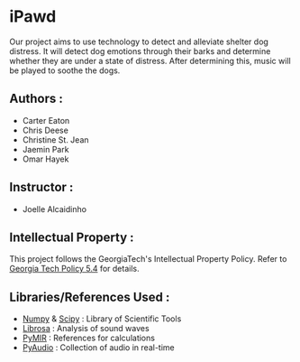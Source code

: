 # iPawd
Our project aims to use technology to detect and alleviate shelter dog distress. It will detect dog emotions through their barks and determine whether they are under a state of distress. After determining this, music will be played to soothe the dogs.

## Authors :
  * Carter Eaton
  * Chris Deese
  * Christine St. Jean
  * Jaemin Park
  * Omar Hayek

## Instructor :
  * Joelle Alcaidinho

## Intellectual Property :
This project follows the GeorgiaTech's Intellectual Property Policy. Refer to [Georgia Tech Policy 5.4](http://www.policylibrary.gatech.edu/faculty-handbook/5.4-intellectual-property-policy) for details.

## Libraries/References Used :
  * [Numpy](http://www.scipy.org/) & [Scipy](http://www.scipy.org/) : Library of Scientific Tools
  * [Librosa](https://github.com/librosa/librosa) : Analysis of sound waves
  * [PyMIR](https://github.com/jsawruk/pymir) : References for calculations
  * [PyAudio](https://people.csail.mit.edu/hubert/pyaudio/) : Collection of audio in real-time
